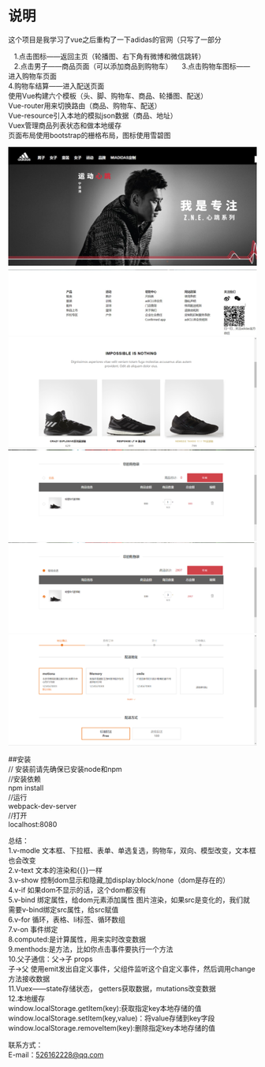 # 说明
这个项目是我学习了vue之后重构了一下adidas的官网（只写了一部分
   
    1.点击图标——返回主页（轮播图、右下角有微博和微信跳转）      
    2.点击男子——商品页面（可以添加商品到购物车）     
    3.点击购物车图标——进入购物车页面     
    4.购物车结算——进入配送页面      
使用Vue构建六个模板（头、脚、购物车、商品、轮播图、配送）     
Vue-router用来切换路由（商品、购物车、配送）     
Vue-resource引入本地的模拟json数据（商品、地址）     
Vuex管理商品列表状态和做本地缓存     
页面布局使用bootstrap的栅格布局，图标使用雪碧图      
      
![Image text](https://github.com/Summer-xzy/Vue-shopping/blob/master/img-show/1.jpg)    
![Image text](https://github.com/Summer-xzy/Vue-shopping/blob/master/img-show/2.jpg)    
![Image text](https://github.com/Summer-xzy/Vue-shopping/blob/master/img-show/3.png)    
![Image text](https://github.com/Summer-xzy/Vue-shopping/blob/master/img-show/4.png)     
![Image text](https://github.com/Summer-xzy/Vue-shopping/blob/master/img-show/5.png)     
![Image text](https://github.com/Summer-xzy/Vue-shopping/blob/master/img-show/6.png)    

##安装   
// 安装前请先确保已安装node和npm   
//安装依赖   
npm install   
//运行   
webpack-dev-server   
//打开   
localhost:8080   


总结：      
1.v-modle 文本框、下拉框、表单、单选复选，购物车，双向、模型改变，文本框也会改变          
2.v-text  文本的渲染和{{}}一样             
3.v-show  控制dom显示和隐藏,加display:block/none（dom是存在的）      
4.v-if    如果dom不显示的话，这个dom都没有           
5.v-bind  绑定属性，给dom元素添加属性 图片渲染，如果src是变化的，我们就需要v-bind绑定src属性，给src赋值         
6.v-for   循环，表格、li标签、循环数组          
7.v-on    事件绑定              
8.computed:是计算属性，用来实时改变数据            
9.menthods:是方法，比如你点击事件要执行一个方法              
10.父子通信：父->子  props             
            子->父  使用emit发出自定义事件，父组件监听这个自定义事件，然后调用change方法接收数据        
11.Vuex——state存储状态， getters获取数据，mutations改变数据      
12.本地缓存       
window.localStorage.getItem(key):获取指定key本地存储的值        
window.localStorage.setItem(key,value)：将value存储到key字段           
window.localStorage.removeItem(key):删除指定key本地存储的值       
               
联系方式：   
E-mail：526162228@qq.com   
